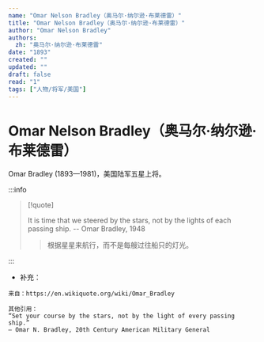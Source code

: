 ```yaml
---
name: "Omar Nelson Bradley（奥马尔·纳尔逊·布莱德雷）"
title: "Omar Nelson Bradley（奥马尔·纳尔逊·布莱德雷）"
author: "Omar Nelson Bradley"
authors:
  zh: "奥马尔·纳尔逊·布莱德雷"
date: "1893"
created: ""
updated: ""
draft: false
read: "1"
tags: ["人物/将军/美国"]
---
```


# Omar Nelson Bradley（奥马尔·纳尔逊·布莱德雷）

Omar Bradley (1893—1981)，美国陆军五星上将。

:::info

> [!quote]
>
> It is time that we steered by the stars, not by the lights of each passing ship.
> -- Omar Bradley, 1948
>
> > 根据星星来航行，而不是每艘过往船只的灯光。

:::

- 补充：

```
来自：https://en.wikiquote.org/wiki/Omar_Bradley

其他引用：
“Set your course by the stars, not by the light of every passing ship.”
— Omar N. Bradley, 20th Century American Military General
```
